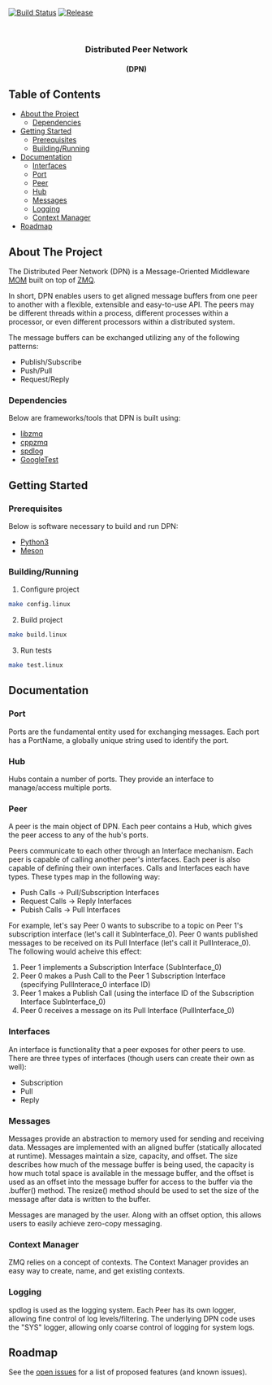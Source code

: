 [![Build Status](https://www.travis-ci.com/adam-stamand/dpn.svg?branch=main)](https://www.travis-ci.com/adam-stamand/dpn)
[![Release](https://img.shields.io/github/v/release/adam-stamand/dpn.svg)](https://github.com/adam-stamand/dpn/releases)


<br />
<p align="center">
  <h3 align="center">Distributed Peer Network</h3>
  <h4 align="center">(DPN)</h4>
</p>


<!-- TABLE OF CONTENTS -->
## Table of Contents

* [About the Project](#about-the-project)
  * [Dependencies](#dependencies)
* [Getting Started](#getting-started)
  * [Prerequisites](#prerequisites)
  * [Building/Running](#building/running)
* [Documentation](#documentation)
    * [Interfaces](#interfaces)
    * [Port](#port)
    * [Peer](#peer)
    * [Hub](#hub)
    * [Messages](#messages)
    * [Logging](#logging)
    * [Context Manager](#context-manager)
* [Roadmap](#roadmap)



<!-- ABOUT THE PROJECT -->
## About The Project

The Distributed Peer Network (DPN) is a Message-Oriented Middleware [MOM](https://en.wikipedia.org/wiki/Message-oriented_middleware) built on top of [ZMQ](https://zeromq.org/).

In short, DPN enables users to get aligned message buffers from one peer to another with a flexible, 
extensible and easy-to-use API. The peers may be different threads within a process, different processes within a processor, or 
even different processors within a distributed system.

The message buffers can be exchanged utilizing any of the following patterns:
* Publish/Subscribe
* Push/Pull
* Request/Reply




### Dependencies
Below are frameworks/tools that DPN is built using:
* [libzmq](https://github.com/zeromq/libzmq)
* [cppzmq](https://github.com/zeromq/cppzmq)
* [spdlog](https://github.com/gabime/spdlog)
* [GoogleTest](https://github.com/google/googletest)



<!-- GETTING STARTED -->
## Getting Started

### Prerequisites

Below is software necessary to build and run DPN:
* [Python3](https://www.python.org/downloads/)
* [Meson](https://mesonbuild.com/Quick-guide.html)


### Building/Running

1. Configure project
```sh
make config.linux
```
2. Build project
```sh
make build.linux
```
3. Run tests
```sh
make test.linux
```



<!-- USAGE EXAMPLES -->
## Documentation


### Port

Ports are the fundamental entity used for exchanging messages. Each port has a PortName, a globally unique string used to identify the port.

### Hub

Hubs contain a number of ports. They provide an interface to manage/access multiple ports.

### Peer

A peer is the main object of DPN. Each peer contains a Hub, which gives the peer access to any of the hub's ports. 

Peers communicate to each other through an Interface mechanism. Each peer is capable of calling another peer's interfaces. Each peer is also capable of defining their own interfaces.
Calls and Interfaces each have types. These types map in the following way:
* Push Calls -> Pull/Subscription Interfaces
* Request Calls -> Reply Interfaces
* Pubish Calls -> Pull Interfaces

For example, let's say Peer 0 wants to subscribe to a topic on Peer 1's subscription interface (let's call it SubInterface_0). Peer 0 wants published messages to be received on its Pull Interface (let's call it PullInterace_0). The following would acheive this effect:
1. Peer 1 implements a Subscription Interface (SubInterface_0)
2. Peer 0 makes a Push Call to the Peer 1 Subscription Interface (specifying PullInterace_0 interface ID)
3. Peer 1 makes a Publish Call (using the interface ID of the Subscription Interface SubInterface_0)
4. Peer 0 receives a message on its Pull Interface (PullInterface_0)


### Interfaces

An interface is functionality that a peer exposes for other peers to use. There are three types of interfaces (though users can create their own as well):
* Subscription
* Pull
* Reply


### Messages

Messages provide an abstraction to memory used for sending and receiving data. Messages are implemented with an aligned buffer (statically allocated at runtime). Messages maintain a size, capacity, and offset. The size describes how much of the message buffer is being used, the capacity is how much total space is available in the message buffer, and the offset is used as an offset into the message buffer for access to the buffer via the .buffer() method. The resize() method should be used to set the size of the message after data is written to the buffer.

Messages are managed by the user. Along with an offset option, this allows users to easily achieve zero-copy messaging.

### Context Manager

ZMQ relies on a concept of contexts. The Context Manager provides an easy way to create, name, and get existing contexts.

### Logging

spdlog is used as the logging system. Each Peer has its own logger, allowing fine control of log levels/filtering. The underlying DPN code uses the "SYS" logger, allowing only coarse control of logging for system logs.

<!-- ROADMAP -->
## Roadmap

See the [open issues](https://gitlab.com/loft-orbital/products/payload-hub/picu/flight-sw/frameworks/dpn/-/issues) for a list of proposed features (and known issues).

